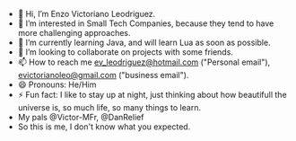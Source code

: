 - 👋 Hi, I’m Enzo Victoriano Leodriguez.
- 👀 I’m interested in Small Tech Companies, because they tend to have more challenging approaches.
- 🌱 I’m currently learning Java, and will learn Lua as soon as possible.
- 💞️ I’m looking to collaborate on projects with some friends.
- 📫 How to reach me ev_leodriguez@hotmail.com ("Personal email"), evictorianoleo@gmail.com ("business email").
- 😄 Pronouns: He/Him
- ⚡ Fun fact: I like to stay up at night, just thinking about how beautifull the universe is, so much life, so many things to learn.
- My pals @Victor-MFr, @DanRelief
- So this is me, I don't know what you expected.
